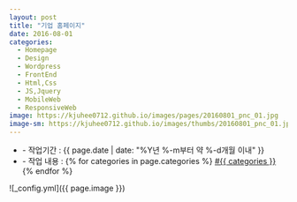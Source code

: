 ```yaml
---
layout: post
title: "기업 홈페이지"
date: 2016-08-01
categories:
  - Homepage
  - Design
  - Wordpress
  - FrontEnd
  - Html,Css
  - JS,Jquery
  - MobileWeb
  - ResponsiveWeb
image: https://kjuhee0712.github.io/images/pages/20160801_pnc_01.jpg
image-sm: https://kjuhee0712.github.io/images/thumbs/20160801_pnc_01.jpg
---
```


<ul class="inform">
	<li class="preview__date" itemprop="datePublished" datetime="{{ page.date | date_to_xmlschema }}">- 작업기간 : {{ page.date | date: "%Y년 %-m부터 약 %-d개월 이내" }}</li>
	<li class="preview__catetory" itemprop="catetory">- 작업 내용 :
		{% for categories in page.categories %}
           <a href="/category/{{ categories }}/">#{{ categories }}</a>     
      	{% endfor %}</li>
</ul>

![_config.yml]({{ page.image }})


